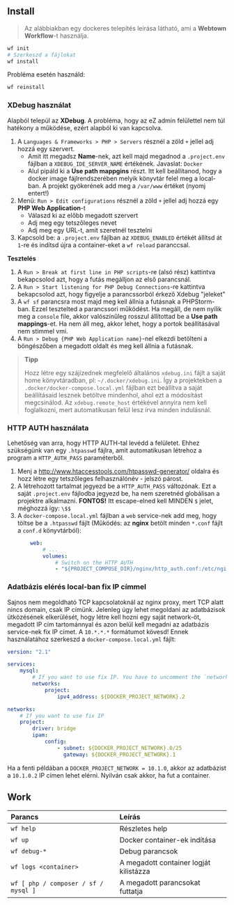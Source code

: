 ## Install

> Az alábbiakban egy dockeres telepítés leírása látható, ami a **Webtown Workflow**-t használja.

```bash
wf init
# Szerkeszd a fájlokat
wf install
```

Probléma esetén használd:

```bash
wf reinstall
```

### XDebug használat

Alapból települ az **XDebug**. A probléma, hogy az eZ admin felülettel nem túl hatékony a működése, ezért alapból ki van kapcsolva.

1. A `Languages & Frameworks > PHP > Servers` résznél a zöld `+` jellel adj hozzá egy szervert.
    - Amit itt megadsz **Name**-nek, azt kell majd megadnod a `.project.env` fájlban a `XDEBUG_IDE_SERVER_NAME` értékének. Javaslat: `Docker`
    - Alul pipáld ki a **Use path mappgins** részt. Itt kell beállítanod, hogy a docker image fájlrendszerében melyik könyvtár felel meg a local-ban. A projekt gyökerének add meg a `/var/www` értéket (nyomj entert!)
2. Menü: `Run > Edit configurations` résznél a zöld `+` jellel adj hozzá egy **PHP Web Application**-t
    - Válaszd ki az előbb megadott szervert
    - Adj meg egy tetszőleges nevet
    - Adj meg egy URL-t, amit szeretnél tesztelni
3. Kapcsold be: a `.project.env` fájlban az `XDEBUG_ENABLED` értékét állítsd át `1`-re és indítsd újra a container-eket a `wf reload` paranccsal.

**Tesztelés**

1. A `Run > Break at first line in PHP scripts`-re (alsó rész) kattintva bekapcsolod azt, hogy a futás megálljon az első parancsnál.
2. A `Run > Start listening for PHP Debug Connections`-re kattintva bekapcsolod azt, hogy figyelje a parancssorból érkező Xdebug "jeleket"
3. A `wf sf` parancsra most majd meg kell állnia a futásnak a PHPStorm-ban. Ezzel tesztelted a parancssori működést. Ha megáll, de nem nyílik meg a `console` file, akkor valószínűleg rosszul állítottad be a **Use path mappings**-et. Ha nem áll meg, akkor lehet, hogy a portok beállításával nem stimmel vmi.
4. A `Run > Debug {PHP Web Application name}`-nel elkezdi betölteni a böngészőben a megadott oldalt és meg kell állnia a futásnak.

> **Tipp**
>
> Hozz létre egy szájízednek megfelelő általános `xdebug.ini` fájlt a saját home könyvtáradban, pl: `~/.docker/xdebug.ini`. Így a projektekben a `.docker/docker-compose.local.yml` fájlban ezt beállítva a saját beállításaid lesznek betöltve mindenhol, ahol ezt a módosítást megcsinálod. Az `xdebug.remote_host` értékével annyira nem kell foglalkozni, mert automatikusan felül lesz írva minden indulásnál.

### HTTP AUTH használata

Lehetőség van arra, hogy HTTP AUTH-tal levédd a felületet. Ehhez szükségünk van egy `.htpasswd` fájlra, amit automatikusan létrehoz a program a `HTTP_AUTH_PASS` paraméterből.

1. Menj a http://www.htaccesstools.com/htpasswd-generator/ oldalra és hozz létre egy tetszőleges felhasználónév - jelszó párost.
2. A létrehozott tartalmat jegyezd be a `HTTP_AUTH_PASS` változónak. Ezt a saját `.project.env` fájlodba jegyezd be, ha nem szeretnéd globálisan a projektre alkalmazni. **FONTOS!** Itt escape-elned kell MINDEN `$` jelet, méghozzá így: `\$$`
3. A `docker-compose.local.yml` fájlban a `web` service-nek add meg, hogy töltse be a `.htpasswd` fájlt (Működés: az **nginx** betölt minden `*.conf` fájlt a `conf.d` könyvtárból):
    ```yaml
        web:
            # ...
            volumes:
                # Switch on the HTTP AUTH
                - "${PROJECT_COMPOSE_DIR}/nginx/http_auth.conf:/etc/nginx/conf.d/http_auth.conf:ro"
    ```

### Adatbázis elérés local-ban fix IP címmel

Sajnos nem megoldható TCP kapcsolatoknál az nginx proxy, mert TCP alatt nincs domain, csak IP címünk. Jelenleg úgy lehet megoldani az adatbázisok ütközésének elkerülését, hogy létre kell hozni egy saját network-öt, megadott IP cím tartománnyal és azon belül kell megadni az adatbázis service-nek fix IP címet. A `10.*.*.*` formátumot kövesd! Ennek használatához szerkeszd a `docker-compose.local.yml` fájlt:

```yml
version: "2.1"

services:
    mysql:
        # If you want to use fix IP. You have to uncomment the `networks.project` too at the bottom of this file!!!!
        networks:
            project:
                ipv4_address: ${DOCKER_PROJECT_NETWORK}.2

networks:
    # If you want to use fix IP
    project:
        driver: bridge
        ipam:
            config:
                - subnet: ${DOCKER_PROJECT_NETWORK}.0/25
                  gateway: ${DOCKER_PROJECT_NETWORK}.1
```

Ha a fenti példában a `DOCKER_PROJECT_NETWORK = 10.1.0`, akkor az adatbázist a `10.1.0.2` IP címen lehet elérni. Nyilván csak akkor, ha fut a container.

## Work

| Parancs | Leírás |
|:------- |:------ |
| `wf help` | Részletes help |
| `wf up` | Docker container-ek indítása |
| `wf debug-*` | Debug parancsok |
| `wf logs <container>` | A megadott container logját kilistázza |
| `wf [ php / composer / sf / mysql ]` | A megadott parancsokat futtatja |
